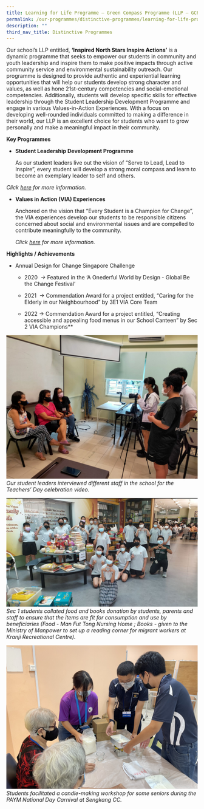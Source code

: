 ```yaml
---
title: Learning for Life Programme – Green Compass Programme (LLP – GCP)
permalink: /our-programmes/distinctive-programmes/learning-for-life-programme-llp/
description: ""
third_nav_title: Distinctive Programmes
---
```

Our school’s LLP entitled, **‘Inspired North Stars Inspire Actions’** is a dynamic programme that seeks to empower our students in community and youth leadership and inspire them to make positive impacts through active community service and environmental sustainability outreach. Our programme is designed to provide authentic and experiential learning opportunities that will help our students develop strong character and values, as well as hone 21st-century competencies and social-emotional competencies. Additionally, students will develop specific skills for effective leadership through the Student Leadership Development Programme and engage in various Values-in-Action Experiences. With a focus on developing well-rounded individuals committed to making a difference in their world, our LLP is an excellent choice for students who want to grow personally and make a meaningful impact in their community.


**Key Programmes**

*  **Student Leadership Development Programme**
      
     As our student leaders live out the vision of “Serve to Lead, Lead to Inspire”, every student will develop a strong moral compass and learn to become an exemplary leader to self and others. 

*Click [here](/our-programmes/student-development-programmes/student-leadership/) for more information.*
 
*   **Values in Action (VIA) Experiences**

      Anchored on the vision that “Every Student is a Champion for Change”, the VIA experiences develop our students to be responsible citizens concerned about social and environmental issues and are compelled to contribute meaningfully to the community. 
    
	*Click [here](/our-programmes/student-development-programmes/via/) for more information.*

**Highlights / Achievements**

*   Annual Design for Change Singapore Challenge
    

    * 2020 
     -> Featured in the ‘A Onederful World by Design - Global Be the Change Festival’
    

    *   2021 
    -> Commendation Award for a project entitled, “Caring for the Elderly in our Neighbourhood” by 3E1 VIA Core Team
    
	 *   2022
      -> Commendation Award for a project entitled,         “Creating accessible and appealing food menus in our School Canteen” by Sec 2 VIA Champions**



![](/images/Copy%20of%20SLD%20-%20Filming%20for%20Teachers%20Day.jpg)
*Our student leaders interviewed different staff in the school for the Teachers’ Day celebration video.*

![](/images/2023%20Distinctive%20Programmes/LLP/sec%201%20%20students%20collated%20food%20items%20donated_comp.JPG)
*Sec 1 students collated food and books donation by students, parents and staff to ensure that the items are fit for consumption and use by beneficiaries (Food - Man Fut Tong Nursing Home ; Books - given to the Ministry of Manpower to set up a reading corner for migrant workers at Kranji Recreational Centre).*

![](/images/2023%20Distinctive%20Programmes/LLP/students%20facilitated%20candle%20making%20workshop%20for%20seniors_comp.jpg)
*Students facilitated a candle-making workshop for some seniors during the PAYM National Day Carnival at Sengkang CC.*